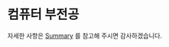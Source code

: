 
# 컴퓨터 부전공

자세한 사항은 <a href = https://github.com/dogyun-k/sw2020/blob/main/Summary.md>Summary</a> 를 참고해 주시면 감사하겠습니다.
